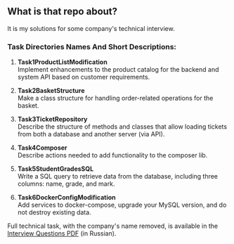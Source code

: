 ## What is that repo about?
It is my solutions for some company's technical interview.

### Task Directories Names And Short Descriptions:

1. **Task1ProductListModification**  
   Implement enhancements to the product catalog for the backend and system API based on customer requirements.


2. **Task2BasketStructure**  
   Make a class structure for handling order-related operations for the basket.


3. **Task3TicketRepository**  
   Describe the structure of methods and classes that allow loading tickets from both a database and another server (via API).


4. **Task4Composer**  
   Describe actions needed to add functionality to the composer lib.


5. **Task5StudentGradesSQL**  
   Write a SQL query to retrieve data from the database, including three columns: name, grade, and mark.


6. **Task6DockerConfigModification**  
   Add services to docker-compose, upgrade your MySQL version, and do not destroy existing data.


Full technical task, with the company's name removed, is available in the [Interview Questions PDF](interview_questions_variation_1_removed_first_page.pdf) (in Russian).
